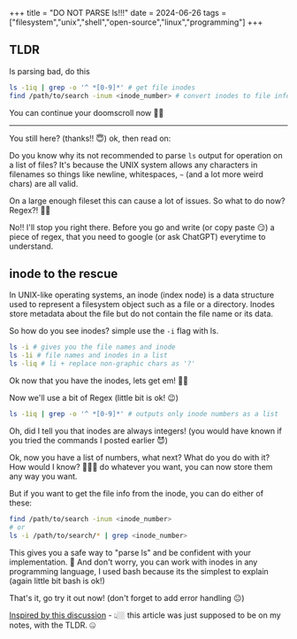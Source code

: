 +++
title = "DO NOT PARSE ls!!!"
date = 2024-06-26
tags = ["filesystem","unix","shell","open-source","linux","programming"]
+++

## TLDR

ls parsing bad, do this

```bash
ls -1iq | grep -o '^ *[0-9]*' # get file inodes
find /path/to/search -inum <inode_number> # convert inodes to file info
```

You can continue your doomscroll now 👍🏼

---

You still here? (thanks!! 😇) ok, then read on:

Do you know why its not recommended to parse `ls` output for operation on a list of files?
It's because the UNIX system allows any characters in filenames so things like newline, whitespaces, `~` (and a lot more weird chars) are all valid.

On a large enough fileset this can cause a lot of issues. So what to do now? Regex?! 😵‍💫

No!! I'll stop you right there. Before you go and write (or copy paste 😏) a piece of regex, that you need to google (or ask ChatGPT) everytime to understand.

## inode to the rescue

In UNIX-like operating systems, an inode (index node) is a data structure used to represent a filesystem object such as a file or a directory.
Inodes store metadata about the file but do not contain the file name or its data.

So how do you see inodes? simple use the `-i` flag with ls.

```bash
ls -i # gives you the file names and inode
ls -1i # file names and inodes in a list
ls -liq # li + replace non-graphic chars as '?'
```

Ok now that you have the inodes, lets get em! ✊🏼

Now we'll use a bit of Regex (little bit is ok! 😉)

```bash
ls -1iq | grep -o '^ *[0-9]*' # outputs only inode numbers as a list
```

Oh, did I tell you that inodes are always integers! (you would have known if you tried the commands I posted earlier 😈)

Ok, now you have a list of numbers, what next? What do you do with it?
How would I know? 🤷🏼‍♂️ do whatever you want, you can now store them any way you want.

But if you want to get the file info from the inode, you can do either of these:

```bash
find /path/to/search -inum <inode_number>
# or
ls -i /path/to/search/* | grep <inode_number>
```

This gives you a safe way to "parse ls" and be confident with your implementation. 🥳
And don't worry, you can work with inodes in any programming language, I used bash because its the simplest to explain (again little bit bash is ok!)

That's it, go try it out now! (don't forget to add error handling 😐)

[Inspired by this discussion](https://unix.stackexchange.com/questions/128985/why-not-parse-ls-and-what-to-do-instead) - 👆🏼 this article was just supposed to be on my notes, with the TLDR. 🤐

